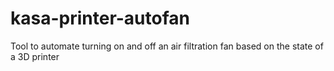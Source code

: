 # kasa-printer-autofan
Tool to automate turning on and off an air filtration fan based on the state of a 3D printer
